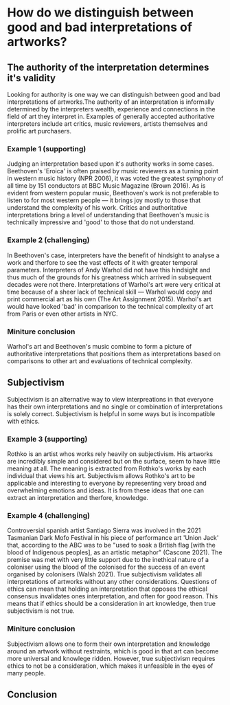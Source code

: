 # How do we distinguish between good and bad interpretations of artworks?
## The authority of the interpretation determines it's validity
Looking for authority is one way we can distinguish between good and bad interpretations of artworks.The authority of an interpretation is informally determined by the interpreters wealth, experience and connections in the field of art they interpret in. Examples of generally accepted authoritative interpreters include art critics, music reviewers, artists themselves and prolific art purchasers.  
### Example 1 (supporting)
Judging an interpretation based upon it's authority works in some cases. Beethoven's 'Eroica' is often praised by music reviewers as a turning point in western music history (NPR 2006), it was voted the greatest symphony of all time by 151 conductors at BBC Music Magazine (Brown 2016). As is evident from western popular music, Beethoven's work is not preferable to listen to for most western people — it brings joy mostly to those that understand the complexity of his work. Critics and authoritative interpretations bring a level of understanding that Beethoven's music is technically impressive and 'good' to those that do not understand.
### Example 2 (challenging)
In Beethoven's case, interpreters have the benefit of hindsight to analyse a work and therfore to see the vast effects of it with greater temporal parameters. Interpreters of Andy Warhol did not have this hindsight and thus much of the grounds for his greatness which arrived in subsequent decades were not there. Interpretations of Warhol's art were very critical at time because of a sheer lack of technical skill — Warhol would copy and print commercial art as his own (The Art Assignment 2015). Warhol's art would have looked 'bad' in comparison to the technical complexity of art from Paris or even other artists in NYC. 
### Miniture conclusion
Warhol's art and Beethoven's music combine to form a picture of authoritative interpretations that positions them as interpretations based on comparisons to other art and evaluations of technical complexity. 
## Subjectivism
Subjectivism is an alternative way to view interpreations in that everyone has their own interpretations and no single or combination of interpretations is solely correct. Subjectivism is helpful in some ways but is incompatible with ethics.
### Example 3 (supporting)
Rothko is an artist whos works rely heavily on subjectivism. His artworks are incredibly simple and considered but on the surface, seem to have little meaning at all. The meaning is extracted from Rothko's works by each individual that views his art. Subjectivism allows Rothko's art to be applicable and interesting to everyone by representing very broad and overwhelming emotions and ideas. It is from these ideas that one can extract an interpretation and therfore, knowledge.
### Example 4 (challenging)
 Controversial spanish artist Santiago Sierra was involved in the 2021 Tasmanian Dark Mofo Festival in his piece of performance art 'Union Jack' that, according to the ABC was to be "used to soak a British flag [with the blood of Indigenous peoples], as an artistic metaphor" (Cascone 2021). The premise was met with very little support due to the inethical nature of a coloniser using the blood of the colonised for the success of an event organised by colonisers (Walsh 2021). True subjectivism validates all interpretations of artworks without any other considerations. Questions of ethics can mean that holding an interpretation that opposes the ethical consensus invalidates ones interpretation, and often for good reason. This means that if ethics should be a consideration in art knowledge, then true subjectivism is not true. 
### Miniture conclusion
Subjectivism allows one to form their own interpretation and knowledge around an artwork without restraints, which is good in that art can become more universal and knowlege ridden. However, true subjectivism requires ethics to not be a consideration, which makes it unfeasible in the eyes of many people.
## Conclusion

